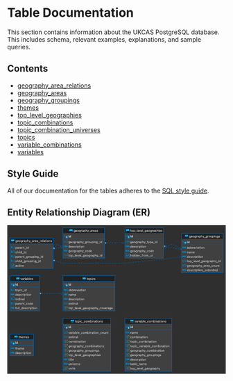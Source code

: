 # Table Documentation

This section contains information about the UKCAS PostgreSQL database. This includes schema, relevant examples, explanations, and sample queries.

## Contents

- [geography_area_relations](geography_area_relations.md)
- [geography_areas](geography_areas.md)
- [geography_groupings](geography_groupings.md)
- [themes](themes.md)
- [top_level_geographies](top_level_geographies.md)
- [topic_combinations](topic_combinations.md)
- [topic_combination_universes](topic_combination_universes.md)
- [topics](topics.md)
- [variable_combinations](variable_combinations.md)
- [variables](variables.md)

## Style Guide
All of our documentation for the tables adheres to the [SQL style guide](https://www.sqlstyle.guide/#do).
## Entity Relationship Diagram (ER)

![Entity Relationship Diagram (ER)](/tables/ERD.png)
